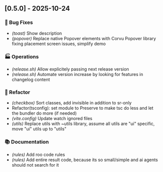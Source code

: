 ## [0.5.0] - 2025-10-24

### 🐛 Bug Fixes

- *(toast)* Show description
- *(popover)* Replace native Popover elements with Corvu Popover library fixing placement screen issues, simplify demo

### 🏭 Operations

- *(release.sh)* Allow explicitely passing next release version
- *(release.sh)* Automate version increase by looking for features in changelog content

### 🚜 Refactor

- *(checkbox)* Sort classes, add invisible in addition to sr-only
- Refactor(tsconfig): set module to Preserve to make tsc do less and let the bundler do more (if needed)
- *(vite.config)* Update watch ignored files
- *(utils)* Replace utils with ~utils library, assume all utils are "ui" specific, move "ui" utils up to "utils"

### 📚 Documentation

- *(rules)* Add roo code rules
- *(rules)* Add entire result code, because its so small/simple and ai agents should not search for it
